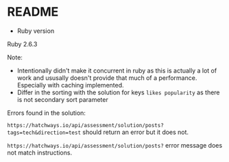 # README

* Ruby version

Ruby 2.6.3

Note:
- Intentionally didn't make it concurrent in ruby as this is actually a lot of work and ususally doesn't provide that much of a performance. Especially with caching implemented.
- Differ in the sorting with the solution for keys `likes popularity` as there is not secondary sort parameter

Errors found in the solution:

`https://hatchways.io/api/assessment/solution/posts?tags=tech&direction=test` should return an error but it does not.

`https://hatchways.io/api/assessment/solution/posts?` error message does not match instructions.